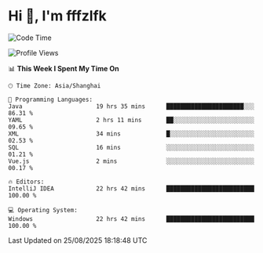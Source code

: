 # Hi 👋, I'm fffzlfk

<!--START_SECTION:waka-->
![Code Time](http://img.shields.io/badge/Code%20Time-1%2C349%20hrs%2026%20mins-blue)

![Profile Views](http://img.shields.io/badge/Profile%20Views-0-blue)

📊 **This Week I Spent My Time On** 

```text
🕑︎ Time Zone: Asia/Shanghai

💬 Programming Languages: 
Java                     19 hrs 35 mins      ██████████████████████░░░   86.31 % 
YAML                     2 hrs 11 mins       ██░░░░░░░░░░░░░░░░░░░░░░░   09.65 % 
XML                      34 mins             █░░░░░░░░░░░░░░░░░░░░░░░░   02.53 % 
SQL                      16 mins             ░░░░░░░░░░░░░░░░░░░░░░░░░   01.21 % 
Vue.js                   2 mins              ░░░░░░░░░░░░░░░░░░░░░░░░░   00.17 % 

🔥 Editors: 
IntelliJ IDEA            22 hrs 42 mins      █████████████████████████   100.00 % 

💻 Operating System: 
Windows                  22 hrs 42 mins      █████████████████████████   100.00 % 
```


 Last Updated on 25/08/2025 18:18:48 UTC
<!--END_SECTION:waka-->
